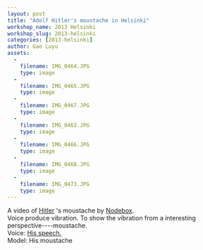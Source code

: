 ```yaml
---
layout: post
title: "Adolf Hitler's moustache in Helsinki"
workshop_name: 2013 Helsinki
workshop_slug: 2013-helsinki
categories: [2013-helsinki]
author: Gao Luyu 
assets:
  -
    filename: IMG_0464.JPG
    type: image
  -
    filename: IMG_0465.JPG
    type: image
  -
    filename: IMG_0467.JPG
    type: image
  -
    filename: IMG_0463.JPG
    type: image
  -
    filename: IMG_0466.JPG
    type: image
  -
    filename: IMG_0468.JPG
    type: image
  -
    filename: IMG_0473.JPG
    type: image
---
```

A video of <a class="zem_slink" href="http://en.wikipedia.org/wiki/Adolf_Hitler" title="Adolf Hitler" rel="wikipedia">Hitler</a> 's moustache by <a class="zem_slink" href="http://nodebox.net" title="Nodebox" rel="homepage">Nodebox</a>.<br />Voice produce vibration. To show the vibration from a interesting perspective----moustache.<br />Voice: <a href="https://www.youtube.com/watch?v=eGhdX1SI3KY&amp;bpctr=1362508712">His speech.</a> <br />Model: His moustache



